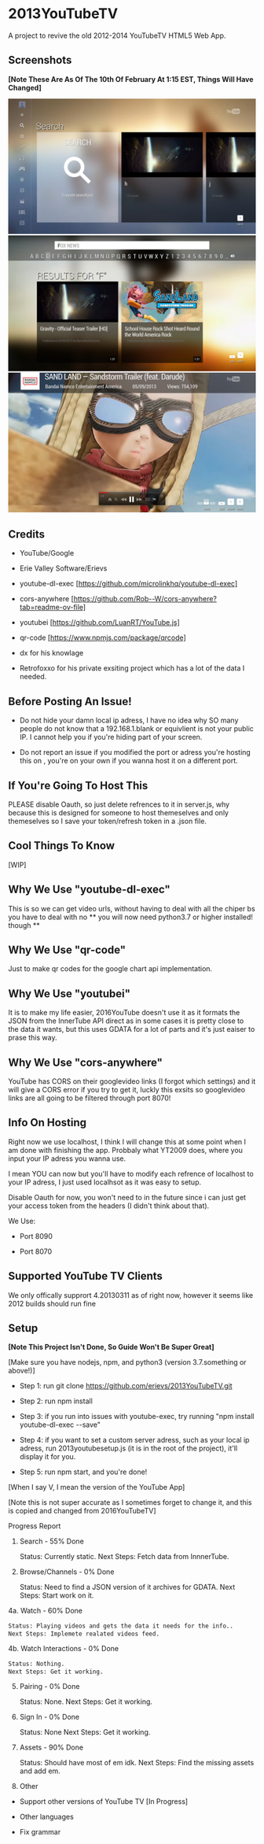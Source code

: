 
# 2013YouTubeTV

A project to revive the old 2012-2014 YouTubeTV HTML5 Web App.

## Screenshots

**[Note These Are As Of The 10th Of February At 1:15 EST, Things Will Have Changed]**

![Screenshot 1](screenshots/s1.png)
![Screenshot 2](screenshots/s2.png)
![Screenshot 3](screenshots/s3.png)

## Credits

- YouTube/Google

- Erie Valley Software/Erievs

- youtube-dl-exec [https://github.com/microlinkhq/youtube-dl-exec] 

- cors-anywhere [https://github.com/Rob--W/cors-anywhere?tab=readme-ov-file]

- youtubei [https://github.com/LuanRT/YouTube.js]

- qr-code [https://www.npmjs.com/package/qrcode]

- dx for his knowlage 

- Retrofoxxo for his private exsiting project which has a lot of the data I needed.

## Before Posting An Issue!

- Do not hide your damn local ip adress, I have no idea why SO many people
do not know that a 192.168.1.blank or equivlient is not your public IP. I
cannot help you if you're hiding part of your screen.

- Do not report an issue if you modified the port or adress you're hosting this on
, you're on your own if you wanna host it on a different port.

## If You're Going To Host This

PLEASE disable Oauth, so just delete refrences to it in server.js, why 
because this is designed for someone to host themeselves and only themeselves
so I save your token/refresh token in a .json file.

## Cool Things To Know

[WIP]

## Why We Use "youtube-dl-exec"

This is so we can get video urls, without having to deal with all the chiper bs you have
to deal with no  ** you will now need python3.7 or higher installed! though **

## Why We Use "qr-code"

Just to make qr codes for the google chart api implementation.

## Why We Use "youtubei"

It is to make my life easier, 2016YouTube doesn't use it as it formats the JSON from the InnerTube API direct
as in some cases it is pretty close to the data it wants, but this uses GDATA for a lot of parts and it's just 
eaiser to prase this way. 

## Why We Use "cors-anywhere"

YouTube has CORS on their googlevideo links (I forgot which settings) and it will 
give a CORS error if you try to get it, luckly this exsits so googlevideo links
are all going to be filtered through port 8070!

## Info On Hosting

Right now we use localhost, I think I will change this at some point when I am done 
with finishing the app. Probbaly what YT2009 does, where you input your IP adress you
wanna use. 

I mean YOU can now but you'll have to modify each refrence of localhost to your IP adress,
I just used localhsot as it was easy to setup.

Disable Oauth for now, you won't need to in the future since i can just get your access 
token from the headers (I didn't think about that).

We Use:

- Port 8090

- Port 8070 

## Supported YouTube TV Clients

We only offically supprort 4.20130311 as of right now, however it seems like 2012 builds
should run fine

## Setup

**[Note This Project Isn't Done, So Guide Won't Be Super Great]**

[Make sure you have nodejs, npm, and python3 (version 3.7.something or above!)]

- Step 1: run git clone https://github.com/erievs/2013YouTubeTV.git

- Step 2: run npm install

- Step 3: if you run into issues with youtube-exec, try running "npm install youtube-dl-exec --save"

- Step 4: if you want to set a custom server adress, such as your local ip adress, run 2013youtubesetup.js (it is in the root of the project), it'll display it for you.

- Step 5: run npm start, and you're done!

[When I say V, I mean the version of the YouTube App]

[Note this is not super accurate as I sometimes forget to 
change it, and this is copied and changed from 2016YouTubeTV]

Progress Report

1. Search - 55% Done

    Status: Currently static.
    Next Steps: Fetch data from InnnerTube.

3. Browse/Channels - 0% Done

    Status: Need to find a JSON version of it archives for GDATA.
    Next Steps: Start work on it.

4a. Watch - 60% Done

    Status: Playing videos and gets the data it needs for the info..
    Next Steps: Implemete realated videos feed.

4b. Watch Interactions - 0% Done

    Status: Nothing.
    Next Steps: Get it working.

5. Pairing - 0% Done

    Status: None.
    Next Steps: Get it working.

6. Sign In - 0% Done

    Status: None
    Next Steps: Get it working.

7. Assets - 90% Done

    Status: Should have most of em idk.
    Next Steps: Find the missing assets and add em.

8. Other


- Support other versions of YouTube TV [In Progress]

- Other languages

- Fix grammar


